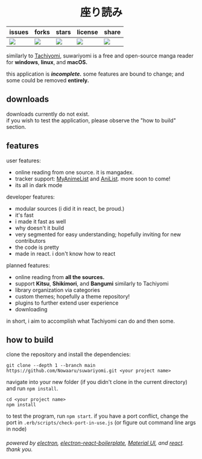 <center><h1><b>座り読み</b></h1></center>

|issues|forks|stars|license|share|
|------|-----|-----|-------|-----|
|<img src="https://img.shields.io/github/issues/Nowaaru/suwariyomi" />|<img src="https://img.shields.io/github/forks/Nowaaru/suwariyomi" />|<img src="https://img.shields.io/github/stars/Nowaaru/suwariyomi" />|<img src="https://img.shields.io/github/license/Nowaaru/suwariyomi" />|<img src="https://img.shields.io/twitter/url?url=https%3A%2F%2Fgithub.com%2FNowaaru%2Fsuwariyomi" />

similarly to [Tachiyomi](https://github.com/tachiyomiorg/tachiyomi), suwariyomi is a free and open-source manga reader for <b>windows</b>, <b>linux</b>, and <b>macOS.</b>
<br />

this application is **_incomplete._** some features are bound to change; and some could be removed **entirely.**

<h2><b>downloads</b></h2>

downloads currently do not exist. <br />
if you wish to test the application, please observe the "how to build" section.

<h2><b>features</b></h2>

user features:

- online reading from one source. it is mangadex.
- tracker support: [MyAnimeList](https://www.myanimelist.com) and [AniList](https://anilist.co). more soon to come!
- its all in dark mode

developer features:

- modular sources (i did it in react, be proud.)
- it's fast
- i made it fast as well
- why doesn't it build
- very segmented for easy understanding; hopefully inviting for new contributors
- the code is pretty
- made in react. i don't know how to react

planned features:

- online reading from **all the sources.**
- support **Kitsu**, **Shikimori**, and **Bangumi** similarly to Tachiyomi
- library organization via categories
- custom themes; hopefully a theme repository!
- plugins to further extend user experience
- downloading

in short, i aim to accomplish what Tachiyomi can do and then some.

<h2><b>how to build</b></h2>
clone the repository and install the dependencies:

```
git clone --depth 1 --branch main https://github.com/Nowaaru/suwariyomi.git <your project name>
```

navigate into your new folder (if you didn't clone in the current directory) and run `npm install`.

```
cd <your project name>
npm install
```

to test the program, run `npm start`.
if you have a port conflict, change the port in `.erb/scripts/check-port-in-use.js` (or figure out command line args in node)

###### powered by [electron](https://github.com/electron/electron), [electron-react-boilerplate](https://github.com/electron-react-boilerplate), [Material UI](https://mui.com/), and [react](https://github.com/facebook/react). thank you.
